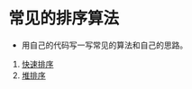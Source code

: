 # 常见的排序算法
* 用自己的代码写一写常见的算法和自己的思路。

1. [快速排序](https://github.com/KangXueLiang/sort-algorithms/blob/master/heap%20sort.md)
1. [堆排序](https://github.com/KangXueLiang/sort-algorithms/blob/master/heap%20sort.md)
